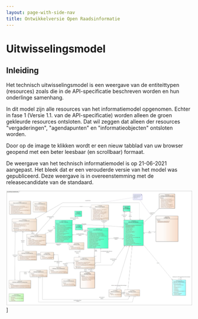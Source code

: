 ```yaml
---
layout: page-with-side-nav
title: Ontwikkelversie Open Raadsinformatie
---
```


# Uitwisselingsmodel

## Inleiding

Het technisch uitwisselingsmodel is een weergave van de entiteittypen (resources) zoals die in de API-specificatie beschreven worden en hun onderlinge samenhang.

In dit model zijn alle resources van het informatiemodel opgenomen. Echter in fase 1 (Versie 1.1. van de API-specificatie) worden alleen de groen gekleurde resources ontsloten. Dat wil zeggen dat alleen der resources "vergaderingen", "agendapunten" en "informatieobjecten" ontsloten worden.

Door op de image te klikken wordt er een nieuw tabblad van uw browser geopend met een beter leesbaar (en scrollbaar) formaat.

De weergave van het technisch informatiemodel is op 21-06-2021 aangepast. Het bleek dat er een verouderde versie van het model was gepubliceerd.
Deze weergave is in overeenstemming met de releasecandidate van de standaard.

[![Uitwisselingsmodel Open Raadsinformatie](./UGM%20Open%20Raadsinformatie.jpg)](./UGM%20Open%20Raadsinformatie.jpg)]
